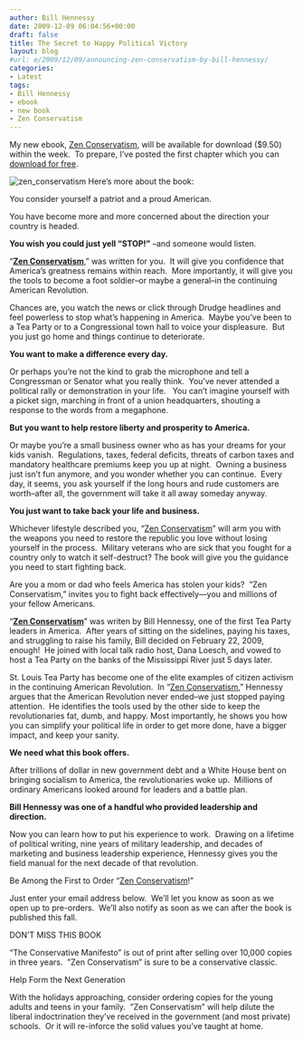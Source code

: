 ```yaml
---
author: Bill Hennessy
date: 2009-12-09 06:04:56+00:00
draft: false
title: The Secret to Happy Political Victory
layout: blog
#url: e/2009/12/09/announcing-zen-conservatism-by-bill-hennessy/
categories:
- Latest
tags:
- Bill Hennessy
- ebook
- new book
- Zen Conservatism
---
```


My new ebook, [Zen Conservatism](https://wp.zenconservatism.com/), will be available for download ($9.50) within the week.  To prepare, I’ve posted the first chapter which you can [download for free](https://wp.zenconservatism.com/downloads/1).

![zen_conservatism](https://hennessysview.com/wp-content/uploads/2009/12/zen_conservatism-197x300.jpg)
Here’s more about the book:

You consider yourself a patriot and a proud American.

You have become more and more concerned about the direction your country is headed.

**You wish you could just yell “STOP!”** –and someone would listen.

“**[Zen Conservatism](https://wp.zenconservatism.com/downloads/1)**,” was written for you.  It will give you confidence that America’s greatness remains within reach.  More importantly, it will give you the tools to become a foot soldier–or maybe a general–in the continuing American Revolution.

Chances are, you watch the news or click through Drudge headlines and feel powerless to stop what’s happening in America.  Maybe you’ve been to a Tea Party or to a Congressional town hall to voice your displeasure.  But you just go home and things continue to deteriorate.

**You want to make a difference every day.**

Or perhaps you’re not the kind to grab the microphone and tell a Congressman or Senator what you really think.  You’ve never attended a political rally or demonstration in your life.   You can’t imagine yourself with a picket sign, marching in front of a union headquarters, shouting a response to the words from a megaphone.

**But you want to help restore liberty and prosperity to America.**

Or maybe you’re a small business owner who as has your dreams for your kids vanish.  Regulations, taxes, federal deficits, threats of carbon taxes and mandatory healthcare premiums keep you up at night.  Owning a business just isn’t fun anymore, and you wonder whether you can continue.  Every day, it seems, you ask yourself if the long hours and rude customers are worth–after all, the government will take it all away someday anyway.

**You just want to take back your life and business.**

Whichever lifestyle described you, “[Zen Conservatism](https://wp.zenconservatism.com/downloads/1)” will arm you with the weapons you need to restore the republic you love without losing yourself in the process.  Military veterans who are sick that you fought for a country only to watch it self-destruct? The book will give you the guidance you need to start fighting back.

Are you a mom or dad who feels America has stolen your kids?  ”Zen Conservatism,” invites you to fight back effectively—you and millions of your fellow Americans.

“**[Zen Conservatism](https://wp.zenconservatism.com/downloads/1)**” was writen by Bill Hennessy, one of the first Tea Party leaders in America.  After years of sitting on the sidelines, paying his taxes, and struggling to raise his family, Bill decided on February 22, 2009, enough!  He joined with local talk radio host, Dana Loesch, and vowed to host a Tea Party on the banks of the Mississippi River just 5 days later.

St. Louis Tea Party has become one of the elite examples of citizen activism in the continuing American Revolution.  In “[Zen Conservatism](https://wp.zenconservatism.com/downloads/1),” Hennessy argues that the American Revolution never ended–we just stopped paying attention.  He identifies the tools used by the other side to keep the revolutionaries fat, dumb, and happy. Most importantly, he shows you how you can simplify your political life in order to get more done, have a bigger impact, and keep your sanity.

**We need what this book offers.**

After trillions of dollar in new government debt and a White House bent on bringing socialism to America, the revolutionaries woke up.  Millions of ordinary Americans looked around for leaders and a battle plan.

**Bill Hennessy was one of a handful who provided leadership and direction.**

Now you can learn how to put his experience to work.  Drawing on a lifetime of political writing, nine years of military leadership, and decades of marketing and business leadership experience, Hennessy gives you the field manual for the next decade of that revolution.

Be Among the First to Order “[Zen Conservatism](https://wp.zenconservatism.com/)!”

Just enter your email address below.  We’ll let you know as soon as we open up to pre-orders.  We’ll also notify as soon as we can after the book is published this fall.

DON’T MISS THIS BOOK

“The Conservative Manifesto” is out of print after selling over 10,000 copies in three years.  ”Zen Conservatism” is sure to be a conservative classic.

Help Form the Next Generation

With the holidays approaching, consider ordering copies for the young adults and teens in your family.  ”Zen Conservatism” will help dilute the liberal indoctrination they’ve received in the government (and most private) schools.  Or it will re-inforce the solid values you’ve taught at home.
